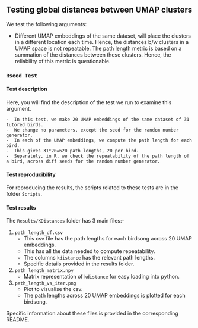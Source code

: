 ## Testing global distances between UMAP clusters

We test the following arguments:

- Different UMAP embeddings of the same dataset, will place the clusters in a different location each time. Hence, the distances b/w clusters in a UMAP space is not repeatable. The path length metric is based on a summation of the distances between these clusters. Hence, the reliability of this metric is questionable.


### `Rseed Test`

#### Test description

Here, you will find the description of the test we run to examine this argument.


	-  In this test, we make 20 UMAP embeddings of the same dataset of 31 tutored birds.
	-  We change no parameters, except the seed for the random number generator.
	-  In each of the UMAP embeddings, we compute the path length for each bird.
	-  This gives 31*20=620 path lengths, 20 per bird.
	-  Separately, in R, we check the repeatability of the path length of a bird, across diff seeds for the random number generator.



#### Test reproducibility

For reproducing the results,
the scripts related to these tests are in the folder `Scripts`.


#### Test results


The `Results/KDistances` folder has 3 main files:-
1. `path_length_df.csv`
	- This csv file has the path lengths for each birdsong across 20 UMAP embeddings.
	- This has all the data needed to compute repeatability.
	- The columns `kdistance` has the relevant path lengths.
	- Specific details provided in the results folder.
2. `path_length_matrix.npy`
	- Matrix representation of `kdistance` for easy loading into python.
3. `path_length_vs_iter.png`
	- Plot to visualise the csv.
	- The path lengths across 20 UMAP embeddings is plotted for each birdsong.
	
Specific information  about  these  files is provided in the corresponding README.

